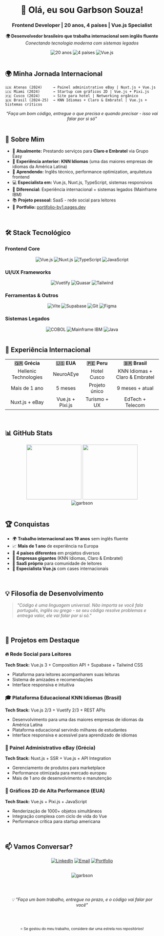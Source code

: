 <div align="center">
  <h1>👋 Olá, eu sou Garbson Souza!</h1>
  <h3>Frontend Developer | 20 anos, 4 países | Vue.js Specialist</h3>
  
  <p>
    <strong>🌍 Desenvolvedor brasileiro que trabalha internacional sem inglês fluente</strong><br>
    <em>Conectando tecnologia moderna com sistemas legados</em>
  </p>
  
  <div>
    <img src="https://img.shields.io/badge/Idade-20%20anos-blue?style=for-the-badge" alt="20 anos"/>
    <img src="https://img.shields.io/badge/Países-4-green?style=for-the-badge" alt="4 países"/>
    <img src="https://img.shields.io/badge/Vue.js-Specialist-4FC08D?style=for-the-badge&logo=vue.js&logoColor=white" alt="Vue.js"/>
  </div>
</div>

<br>

## 🌍 Minha Jornada Internacional

```
🇬🇷 Atenas (2024)     → Painel administrativo eBay | Nuxt.js + Vue.js
🇺🇸 Miami (2024)      → Startup com gráficos 2D | Vue.js + Pixi.js  
🇵🇪 Cusco (2024)      → Site para hotel | Networking orgânico
🇧🇷 Brasil (2024-25)  → KNN Idiomas + Claro & Embratel | Vue.js + Sistemas críticos
```

<div align="center">
  <em>"Faça um bom código, entregue o que precisa e quando precisar - isso vai falar por si só"</em>
</div>

<br>

## 🚀 Sobre Mim

- 🔭 **Atualmente:** Prestando serviços para **Claro e Embratel** via Grupo Easy
- 🏢 **Experiência anterior:** **KNN Idiomas** (uma das maiores empresas de idiomas da América Latina)
- 🌱 **Aprendendo:** Inglês técnico, performance optimization, arquitetura frontend
- 💻 **Especialista em:** Vue.js, Nuxt.js, TypeScript, sistemas responsivos
- 🎯 **Diferencial:** Experiência internacional + sistemas legados (Mainframe IBM)
- 📚 **Projeto pessoal:** SaaS - rede social para leitores
- 🎨 **Portfolio:** [portifolio-by1.pages.dev](https://portifolio-by1.pages.dev/)

<br>

## 🛠️ Stack Tecnológico

### Frontend Core
<div align="center">
  <img src="https://img.shields.io/badge/Vue.js-4FC08D?style=for-the-badge&logo=vue.js&logoColor=white" alt="Vue.js"/>
  <img src="https://img.shields.io/badge/Nuxt.js-00C58E?style=for-the-badge&logo=nuxt.js&logoColor=white" alt="Nuxt.js"/>
  <img src="https://img.shields.io/badge/TypeScript-3178C6?style=for-the-badge&logo=typescript&logoColor=white" alt="TypeScript"/>
  <img src="https://img.shields.io/badge/JavaScript-F7DF1E?style=for-the-badge&logo=javascript&logoColor=black" alt="JavaScript"/>
</div>

### UI/UX Frameworks
<div align="center">
  <img src="https://img.shields.io/badge/Vuetify-1867C0?style=for-the-badge&logo=vuetify&logoColor=white" alt="Vuetify"/>
  <img src="https://img.shields.io/badge/Quasar-1976D2?style=for-the-badge&logo=quasar&logoColor=white" alt="Quasar"/>
  <img src="https://img.shields.io/badge/Tailwind_CSS-38B2AC?style=for-the-badge&logo=tailwind-css&logoColor=white" alt="Tailwind"/>
</div>

### Ferramentas & Outros
<div align="center">
  <img src="https://img.shields.io/badge/Vite-646CFF?style=for-the-badge&logo=vite&logoColor=white" alt="Vite"/>
  <img src="https://img.shields.io/badge/Supabase-3ECF8E?style=for-the-badge&logo=supabase&logoColor=white" alt="Supabase"/>
  <img src="https://img.shields.io/badge/Git-F05032?style=for-the-badge&logo=git&logoColor=white" alt="Git"/>
  <img src="https://img.shields.io/badge/Figma-F24E1E?style=for-the-badge&logo=figma&logoColor=white" alt="Figma"/>
</div>

### Sistemas Legados
<div align="center">
  <img src="https://img.shields.io/badge/COBOL-005CA5?style=for-the-badge" alt="COBOL"/>
  <img src="https://img.shields.io/badge/Mainframe_IBM-006699?style=for-the-badge" alt="Mainframe IBM"/>
  <img src="https://img.shields.io/badge/Java-ED8B00?style=for-the-badge&logo=openjdk&logoColor=white" alt="Java"/>
</div>

<br>

## 🎯 Experiência Internacional

<table align="center">
  <tr>
    <td align="center"><strong>🇬🇷 Grécia</strong></td>
    <td align="center"><strong>🇺🇸 EUA</strong></td>
    <td align="center"><strong>🇵🇪 Peru</strong></td>
    <td align="center"><strong>🇧🇷 Brasil</strong></td>
  </tr>
  <tr>
    <td align="center">Hellenic Technologies</td>
    <td align="center">NeuroAEye</td>
    <td align="center">Hotel Cusco</td>
    <td align="center">KNN Idiomas + Claro & Embratel</td>
  </tr>
  <tr>
    <td align="center">Mais de 1 ano</td>
    <td align="center">5 meses</td>
    <td align="center">Projeto único</td>
    <td align="center">9 meses + atual</td>
  </tr>
  <tr>
    <td align="center">Nuxt.js + eBay</td>
    <td align="center">Vue.js + Pixi.js</td>
    <td align="center">Turismo + UX</td>
    <td align="center">EdTech + Telecom</td>
  </tr>
</table>

<br>

## 📊 GitHub Stats

<div align="center">
  <img height="180em" src="https://github-readme-stats.vercel.app/api?username=garbson&show_icons=true&theme=tokyonight&include_all_commits=true&count_private=true"/>
  <img height="180em" src="https://github-readme-stats.vercel.app/api/top-langs/?username=garbson&layout=compact&langs_count=7&theme=tokyonight"/>
</div>

<div align="center">
  <img src="https://github-readme-streak-stats.herokuapp.com/?user=garbson&theme=tokyonight" alt="garbson"/>
</div>

<br>

## 🏆 Conquistas

- 🌍 **Trabalho internacional aos 19 anos** sem inglês fluente
- 📈 **Mais de 1 ano** de experiência na Europa
- 🚀 **4 países diferentes** em projetos diversos
- 🏢 **Empresas gigantes** (KNN Idiomas, Claro & Embratel)
- 📱 **SaaS próprio** para comunidade de leitores
- 🎯 **Especialista Vue.js** com cases internacionais

<br>

## 💡 Filosofia de Desenvolvimento

> *"Código é uma linguagem universal. Não importa se você fala português, inglês ou grego - se seu código resolve problemas e entrega valor, ele vai falar por si só."*

<br>

## 🌟 Projetos em Destaque

### 🔥 Rede Social para Leitores
**Tech Stack:** Vue.js 3 + Composition API + Supabase + Tailwind CSS
- Plataforma para leitores acompanharem suas leituras
- Sistema de amizades e recomendações
- Interface responsiva e intuitiva

### 🎓 Plataforma Educacional KNN Idiomas (Brasil)
**Tech Stack:** Vue.js 2/3 + Vuetify 2/3 + REST APIs
- Desenvolvimento para uma das maiores empresas de idiomas da América Latina
- Plataforma educacional servindo milhares de estudantes
- Interface responsiva e acessível para aprendizado de idiomas

### 🎯 Painel Administrativo eBay (Grécia)
**Tech Stack:** Nuxt.js + SSR + Vue.js + API Integration
- Gerenciamento de produtos para marketplace
- Performance otimizada para mercado europeu
- Mais de 1 ano de desenvolvimento e manutenção

### 🎨 Gráficos 2D de Alta Performance (EUA)
**Tech Stack:** Vue.js + Pixi.js + JavaScript
- Renderização de 1000+ objetos simultâneos
- Integração complexa com ciclo de vida do Vue
- Performance crítica para startup americana

<br>

## 📫 Vamos Conversar?

<div align="center">
  
  [![LinkedIn](https://img.shields.io/badge/LinkedIn-0077B5?style=for-the-badge&logo=linkedin&logoColor=white)](https://www.linkedin.com/in/garbson-souza-0744a825a/)
  [![Email](https://img.shields.io/badge/Email-D14836?style=for-the-badge&logo=gmail&logoColor=white)](mailto:garbsonsouza2602@gmail.com)
  [![Portfolio](https://img.shields.io/badge/Portfolio-000000?style=for-the-badge&logo=About.me&logoColor=white)](https://portifolio-by1.pages.dev/)
  
</div>

<div align="center">
  <br>
  <img src="https://komarev.com/ghpvc/?username=garbson&label=Profile%20views&color=0e75b6&style=flat" alt="garbson"/>
  
  <br><br>
  
  <em>💡 "Faça um bom trabalho, entregue no prazo, e o código vai falar por você"</em>
  
  <br><br>
  
  <sub>⭐ Se gostou do meu trabalho, considere dar uma estrela nos repositórios!</sub>
</div>
